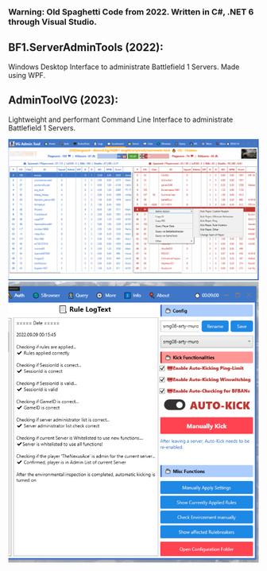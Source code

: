 ### Warning: Old Spaghetti Code from 2022. Written in C#, .NET 6 through Visual Studio.

## BF1.ServerAdminTools (2022):

Windows Desktop Interface to administrate Battlefield 1 Servers.
Made using WPF.

## AdminToolVG (2023):

Lightweight and performant Command Line Interface to administrate Battlefield 1 Servers.

![Pic](pic.png)
![Pic](pic2.png)
